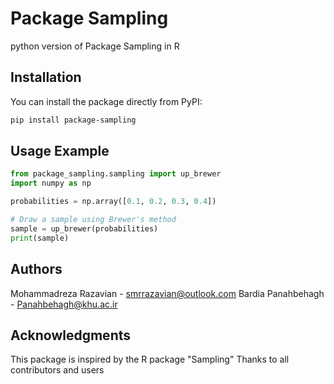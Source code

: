 # Package Sampling

python version of Package Sampling in R

## Installation

You can install the package directly from PyPI:

```bash
pip install package-sampling
```

## Usage Example

```python
from package_sampling.sampling import up_brewer
import numpy as np

probabilities = np.array([0.1, 0.2, 0.3, 0.4])

# Draw a sample using Brewer's method
sample = up_brewer(probabilities)
print(sample)
```

## Authors

Mohammadreza Razavian - <smrrazavian@outlook.com>
Bardia Panahbehagh - <Panahbehagh@khu.ac.ir>

## Acknowledgments

This package is inspired by the R package "Sampling"
Thanks to all contributors and users
